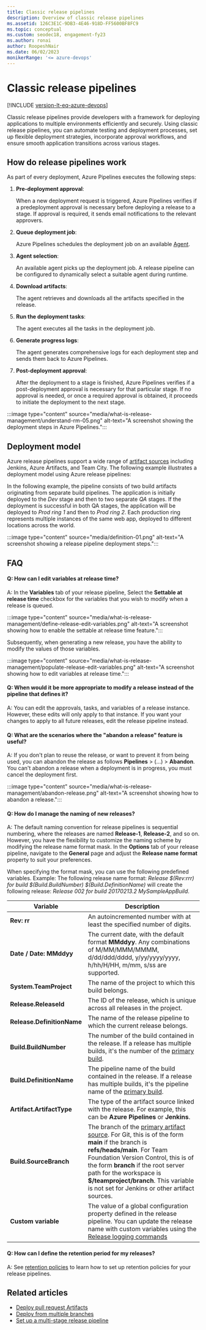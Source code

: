 ```yaml
---
title: Classic release pipelines
description: Overview of classic release pipelines
ms.assetid: 126C3E1C-9DB3-4E46-918D-FF5600BF8FC9
ms.topic: conceptual
ms.custom: seodec18, engagement-fy23
ms.author: ronai
author: RoopeshNair
ms.date: 06/02/2023
monikerRange: '<= azure-devops'
---
```


# Classic release pipelines

[!INCLUDE [version-lt-eq-azure-devops](../../includes/version-lt-eq-azure-devops.md)]

Classic release pipelines provide developers with a framework for deploying applications to multiple environments efficiently and securely. Using classic release pipelines, you can automate testing and deployment processes, set up flexible deployment strategies, incorporate approval workflows, and ensure smooth application transitions across various stages.

## How do release pipelines work

As part of every deployment, Azure Pipelines executes the following steps:

1. **Pre-deployment approval**:
   
    When a new deployment request is triggered, Azure Pipelines verifies if a predeployment approval is necessary before deploying a release to a stage. If approval is required, it sends email notifications to the relevant approvers.

1. **Queue deployment job**:
   
    Azure Pipelines schedules the deployment job on an available [Agent](../agents/agents.md).

1. **Agent selection**:
   
    An available agent picks up the deployment job. A release pipeline can be configured to dynamically select a suitable agent during runtime.

1. **Download artifacts**:
   
    The agent retrieves and downloads all the artifacts specified in the release.

1. **Run the deployment tasks**:
   
    The agent executes all the tasks in the deployment job.

1. **Generate progress logs**:
   
    The agent generates comprehensive logs for each deployment step and sends them back to Azure Pipelines.

1. **Post-deployment approval**:
   
    After the deployment to a stage is finished, Azure Pipelines verifies if a post-deployment approval is necessary for that particular stage. If no approval is needed, or once a required approval is obtained, it proceeds to initiate the deployment to the next stage.

:::image type="content" source="media/what-is-release-management/understand-rm-05.png" alt-text="A screenshot showing the deployment steps in Azure Pipelines.":::

## Deployment model

Azure release pipelines support a wide range of [artifact sources](artifacts.md#sources) including Jenkins, Azure Artifacts, and Team City. The following example illustrates a deployment model using Azure release pipelines:

In the following example, the pipeline consists of two build artifacts originating from separate build pipelines. The application is initially deployed to the *Dev* stage and then to two separate *QA* stages. If the deployment is successful in both QA stages, the application will be deployed to *Prod ring 1* and then to *Prod ring 2*. Each production ring represents multiple instances of the same web app, deployed to different locations across the world.

:::image type="content" source="media/definition-01.png" alt-text="A screenshot showing a release pipeline deployment steps.":::

## FAQ 

#### Q: How can I edit variables at release time?

A: In the **Variables** tab of your release pipeline, Select the **Settable at release time** checkbox for the variables that you wish to modify when a release is queued.

:::image type="content" source="media/what-is-release-management/define-release-edit-variables.png" alt-text="A screenshot showing how to enable the settable at release time feature.":::

Subsequently, when generating a new release, you have the ability to modify the values of those variables.

:::image type="content" source="media/what-is-release-management/populate-release-edit-variables.png" alt-text="A screenshot showing how to edit variables at release time.":::

#### Q: When would it be more appropriate to modify a release instead of the pipeline that defines it?

A: You can edit the approvals, tasks, and variables of a release instance. However, these edits will only apply to that instance. If you want your changes to apply to all future releases, edit the release pipeline instead.

#### Q: What are the scenarios where the "abandon a release" feature is useful?

A: If you don't plan to reuse the release, or want to prevent it from being used, you can abandon the release as follows **Pipelines** > (...) > **Abandon**. You can't abandon a release when a deployment is in progress, you must cancel the deployment first.

:::image type="content" source="media/what-is-release-management/abandon-release.png" alt-text="A screenshot showing how to abandon a release.":::

#### Q: How do I manage the naming of new releases?

A: The default naming convention for release pipelines is sequential numbering, where the releases are named **Release-1**, **Release-2**, and so on. However, you have the flexibility to customize the naming scheme by modifying the release name format mask. In the **Options** tab of your release pipeline, navigate to the **General** page and adjust the **Release name format** property to suit your preferences.

When specifying the format mask, you can use the following predefined variables. Example: The following release name format: *Release $(Rev:rrr) for build $(Build.BuildNumber) $(Build.DefinitionName)* will create the following release: *Release 002 for build 20170213.2 MySampleAppBuild*.

| Variable | Description |
|----------|-------------|
| **Rev: rr** | An autoincremented number with at least the specified number of digits. |
| **Date / Date: MMddyy** | The current date, with the default format **MMddyy**. Any combinations of M/MM/MMM/MMMM, d/dd/ddd/dddd, y/yy/yyyy/yyyy, h/hh/H/HH, m/mm, s/ss are supported. |
| **System.TeamProject** | The name of the project to which this build belongs. |
| **Release.ReleaseId** | The ID of the release, which is unique across all releases in the project. |
| **Release.DefinitionName** | The name of the release pipeline to which the current release belongs. |
| **Build.BuildNumber** | The number of the build contained in the release. If a release has multiple builds, it's the number of the [primary build](artifacts.md#primary-source). |
| **Build.DefinitionName** | The pipeline name of the build contained in the release. If a release has multiple builds, it's the pipeline name of the [primary build](artifacts.md#primary-source). |
| **Artifact.ArtifactType** | The type of the artifact source linked with the release. For example, this can be **Azure Pipelines** or **Jenkins**. |
| **Build.SourceBranch** | The branch of the [primary artifact source](artifacts.md#primary-source). For Git, this is of the form **main** if the branch is **refs/heads/main**. For Team Foundation Version Control, this is of the form **branch** if the root server path for the workspace is **$/teamproject/branch**. This variable is not set for Jenkins or other artifact sources. |
| **Custom variable** | The value of a global configuration property defined in the release pipeline. You can update the release name with custom variables using the [Release logging commands](https://github.com/microsoft/azure-pipelines-tasks/blob/master/docs/authoring/commands.md#release-logging-commands) |

#### Q: How can I define the retention period for my releases?

A: See [retention policies](../policies/retention.md) to learn how to set up retention policies for your release pipelines.

## Related articles

- [Deploy pull request Artifacts](deploy-pull-request-builds.md)
- [Deploy from multiple branches](deploy-multiple-branches.md)
- [Set up a multi-stage release pipeline](define-multistage-release-process.md)
